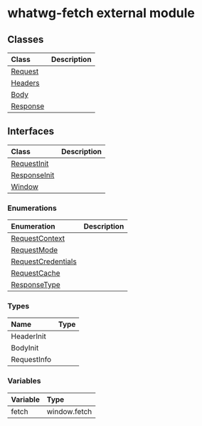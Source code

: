 # whatwg-fetch external module


## Classes

| Class	   |  Description |
|:-------------|:---------------|
| [Request](Request.md)     |  |
| [Headers](Headers.md)     |  |
| [Body](Body.md)     |  |
| [Response](Response.md)     |  |



## Interfaces

| Class	   |  Description |
|:-------------|:---------------|
| [RequestInit](RequestInit.md)   |   |
| [ResponseInit](ResponseInit.md)   |   |
| [Window](Window.md)   |   |



### Enumerations

| Enumeration	   | Description|
|:-----------|:------------|
|[RequestContext](RequestContext.md)    |  |
|[RequestMode](RequestMode.md)    |  |
|[RequestCredentials](RequestCredentials.md)    |  |
|[RequestCache](RequestCache.md)    |  |
|[ResponseType](ResponseType.md)    |  |


### Types

| Name	   |  Type |
|:-----------|:------------|
|HeaderInit   |  |
|BodyInit   |  |
|RequestInfo   |  |



### Variables

| Variable	   | Type|
|:-----------|:------------|
|fetch   | window.fetch |

